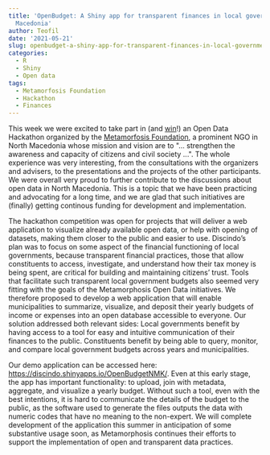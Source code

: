 ```yaml
---
title: 'OpenBudget: A Shiny app for transparent finances in local government in North
  Macedonia'
author: Teofil
date: '2021-05-21'
slug: openbudget-a-shiny-app-for-transparent-finances-in-local-government-in-north-macedonia
categories:
  - R
  - Shiny
  - Open data
tags:
  - Metamorfosis Foundation
  - Hackathon
  - Finances
---
```


This week we were excited to take part in (and [win](https://metamorphosis.org.mk/aktivnosti_arhiva/odrzhan-hakaton-za-otvoreni-podatoci/)!) an Open Data Hackathon organized by the [Metamorfosis Foundation](https://metamorphosis.org.mk/en/), a prominent NGO in North Macedonia whose mission and vision are to "... strengthen the awareness and capacity of citizens and civil society ...". The whole experience was very interesting, from the consultations with the organizers and advisers, to the presentations and the projects of the other participants. We were overall very proud to further contribute to the discussions about open data in North Macedonia. This is a topic that we have been practicing and advocating for a long time, and we are glad that such initiatives are (finally) getting continous funding for development and implementation.

The hackathon competition was open for projects that will deliver a web application to visualize already available open data, or help with opening of datasets, making them closer to the public and easier to use. Discindo’s plan was to focus on some aspect of the financial functioning of local governments, because transparent financial practices, those that allow constituents to access, investigate, and understand how their tax money is being spent, are critical for building and maintaining citizens’ trust. Tools that facilitate such transparent local government budgets also seemed very fitting with the goals of the Metamorphosis Open Data initiatives. We therefore proposed to develop a web application that will enable municipalities to summarize, visualize, and deposit their yearly budgets of income or expenses into an open database accessible to everyone. 
Our solution addressed both relevant sides: Local governments benefit by having access to a tool for easy and intuitive communication of their finances to the public. Constituents benefit by being able to query, monitor, and compare local government budgets across years and municipalities.

Our demo application can be accessed here: https://discindo.shinyapps.io/OpenBudgetNMK/. Even at this early stage, the app has important functionality: to upload, join with metadata, aggregate, and visualize a yearly budget. Without such a tool, even with the best intentions, it is hard to communicate the details of the budget to the public, as the software used to generate the files outputs the data with numeric codes that have no meaning to the non-expert. We will complete development of the application this summer in anticipation of some substantive usage soon, as Metamorphosis continues their efforts to support the implementation of open and transparent data practices.

